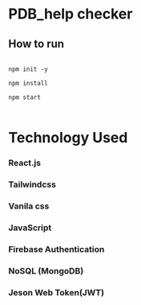 # PDB_help checker
## How to run
<code>
npm init -y<br>
npm install<br>
npm start
</code>

<br>

# Technology Used

### React.js
### Tailwindcss
### Vanila css
### JavaScript
### Firebase Authentication
### NoSQL (MongoDB)
### Jeson Web Token(JWT)

